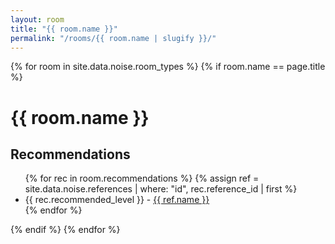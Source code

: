 ```yaml
---
layout: room
title: "{{ room.name }}"
permalink: "/rooms/{{ room.name | slugify }}/"
---
```


{% for room in site.data.noise.room_types %}
  {% if room.name == page.title %}
    <h1>{{ room.name }}</h1>
    <h2>Recommendations</h2>
    <ul>
      {% for rec in room.recommendations %}
        {% assign ref = site.data.noise.references | where: "id", rec.reference_id | first %}
        <li>{{ rec.recommended_level }} - <a href="{{ ref.id | prepend: '/references/' | relative_url }}">{{ ref.name }}</a></li>
      {% endfor %}
    </ul>
  {% endif %}
{% endfor %}
